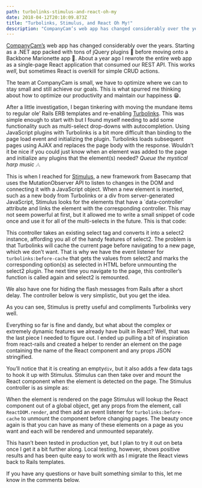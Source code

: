 ```yaml
---
path: turbolinks-stimulus-and-react-oh-my
date: 2018-04-12T20:10:09.873Z
title: "Turbolinks, Stimulus, and React Oh My!"
description: "CompanyCam’s web app has changed considerably over the years. Starting as a .NET app packed with tons of jQuery plugins 🤮 before moving onto a Backbone Marionette app 🤢. About a year ago I rewrote…"
---
```


[CompanyCam’s](https://companycam.com) web app has changed considerably over the years. Starting as a .NET app packed with tons of jQuery plugins 🤮 before moving onto a Backbone Marionette app 🤢. About a year ago I rewrote the entire web app as a single-page React application that consumed our REST API. This works _well_, but sometimes React is overkill for simple CRUD actions.

The team at CompanyCam is small, we have to optimize where we can to stay small and still achieve our goals. This is what spurred me thinking about how to optimize our productivity and maintain our happiness 😁.

After a little investigation, I began tinkering with moving the mundane items to regular ole’ Rails ERB templates and re-enabling [Turbolinks](https://github.com/turbolinks/turbolinks). This was simple enough to start with but I found myself needing to add some functionality such as multi-select drop-downs with autocompletion. Using JavaScript plugins with Turbolinks is a bit more difficult than binding to the page load event and initializing the plugin. Turbolinks loads subsequent pages using AJAX and replaces the page body with the response. Wouldn’t it be nice if you could just know when an element was added to the page and initialize any plugins that the element(s) needed? _Queue the mystical harp music 🎶_.

This is when I reached for [Stimulus](https://stimulusjs.org/), a new framework from Basecamp that uses the MutationObserver API to listen to changes in the DOM and connecting it with a JavaScript object. When a new element is inserted, such as a new body from Turbolinks or a div from server-generated JavaScript, Stimulus looks for the elements that have a \`data-controller\` attribute and links the element with the corresponding controller. This may not seem powerful at first, but it allowed me to write a small snippet of code once and use it for all of the multi-selects in the future. This is that code:

This controller takes an existing select tag and converts it into a select2 instance, affording you all of the handy features of select2. The problem is that Turbolinks will cache the current page before navigating to a new page, which we don’t want. That is why we have the event listener for `turbolinks:before-cache` that gets the values from select2 and marks the corresponding option(s) as selected in HTML before unmounting the select2 plugin. The next time you navigate to the page, this controller’s function is called again and select2 is remounted.

We also have one for hiding the flash messages from Rails after a short delay. The controller below is very simplistic, but you get the idea.

As you can see, Stimulus is pretty useful and compliments Turbolinks very well.

Everything so far is fine and dandy, but what about the complex or extremely dynamic features we already have built in React? Well, that was the last piece I needed to figure out. I ended up pulling a bit of inspiration from react-rails and created a helper to render an element on the page containing the name of the React component and any props JSON stringified.

You’ll notice that it is creating an empty`div`, but it also adds a few data tags to hook it up with Stimulus. Stimulus can then take over and mount the React component when the element is detected on the page. The Stimulus controller is as simple as:

When the element is rendered on the page Stimulus will lookup the React component out of a global object, get any props from the element, call `ReactDOM.render`, and then add an event listener for `turbolinks:before-cache` to unmount the component before changing pages. The beauty once again is that you can have as many of these elements on a page as you want and each will be rendered and unmounted separately.

This hasn’t been tested in production yet, but I plan to try it out on beta once I get it a bit further along. Local testing, however, shows positive results and has been quite easy to work with as I migrate the React views back to Rails templates.

If you have any questions or have built something similar to this, let me know in the comments below.
